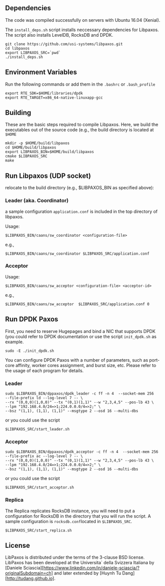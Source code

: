 ## Dependencies

The code was compiled successfully on servers with Ubuntu 16.04 (Xenial).

The `install_deps.sh` script installs neccessary dependencies for Libpaxos.
The script also installs LevelDB, RocksDB and DPDK.

```
git clone https://github.com/usi-systems/libpaxos.git
cd libpaxos
export LIBPAXOS_SRC=`pwd`
./install_deps.sh
```

## Environment Variables

Run the following commands or add them in the `.bashrc` or `.bash_profile`

```
export RTE_SDK=$HOME/libraries/dpdk
export RTE_TARGET=x86_64-native-linuxapp-gcc
```

## Building

These are the basic steps required to compile Libpaxos.
Here, we build the executables out of the source code (e.g., the build directory is
located at `$HOME`

```
mkdir -p $HOME/build/libpaxos
cd $HOME/build/libpaxos
export LIBPAXOS_BIN=$HOME/build/libpaxos
cmake $LIBPAXOS_SRC
make
```

## Run Libpaxos (UDP socket)

relocate to the build directory (e.g., $LIBPAXOS_BIN as specified above):


### Leader (aka. Coordinator)

a sample configuration `application.conf` is included in the top directory of libpaxos.

Usage:
```
$LIBPAXOS_BIN/caans/sw_coordinator <configuration-file>
```

e.g.,

```
$LIBPAXOS_BIN/caans/sw_coordinator $LIBPAXOS_SRC/application.conf
```


### Acceptor

Usage:
```
$LIBPAXOS_BIN/caans/sw_acceptor <configuration-file> <acceptor-id>
```
e.g.,

```
$LIBPAXOS_BIN/caans/sw_acceptor  $LIBPAXOS_SRC/application.conf 0
```

## Run DPDK Paxos

First, you need to reserve Hugepages and bind a NIC that supports DPDK (you
could refer to DPDK documentation or use the script `init_dpdk.sh` as example.

```
sudo -E ./init_dpdk.sh
```

You can configure DPDK Paxos with a number of parameters, such as port-core
affinity,  worker cores assignment, and burst size, etc. Please refer to the
usage of each program for details.

### Leader

```
sudo $LIBPAXOS_BIN/dppaxos/dpdk_leader -c ff -n 4  --socket-mem 256
--file-prefix ld --log-level 7 -- \
--rx "(0,0,0)(1,0,0)" --tx "(0,1)(1,1)" --w "2,3,4,5" --pos-lb 43 \
--lpm "192.168.4.0/24=>1;224.0.0.0/4=>2;" \
--bsz "(1,1), (1,1), (1,1)" --msgtype 2 --osd 16 --multi-dbs
```

or you could use the script

```
$LIBPAXOS_SRC/start_leader.sh
```

### Acceptor

```
sudo $LIBPAXOS_BIN/dppaxos/dpdk_acceptor -c ff -n 4  --socket-mem 256
--file-prefix ac --log-level 7 -- \
--rx "(0,0,0)(1,0,0)" --tx "(0,1)(1,1)" --w "2,3,4,5" --pos-lb 43 \
--lpm "192.168.4.0/24=>1;224.0.0.0/4=>2;" \
--bsz "(1,1), (1,1), (1,1)" --msgtype 2 --osd 16 --multi-dbs
```


or you could use the script

```
$LIBPAXOS_SRC/start_acceptor.sh
```

### Replica
The Replica replicates RocksDB instance, you will need to put a configuration
for RocksDB in the directory that you will run the script. A sample configuration
is `rocksdb.conf`located in `$LIBPAXOS_SRC`.


```
$LIBPAXOS_SRC/start_replica.sh
```

## License

LibPaxos is distributed under the terms of the 3-clause BSD license.
LibPaxos has been developed at the Universita\` della Svizzera Italiana
by [Daniele Sciascia][https://www.linkedin.com/in/daniele-sciascia/?originalSubdomain=ch]
and later extended by [Huynh Tu Dang][http://tudang.github.io].
